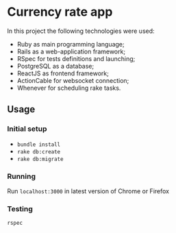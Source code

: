 # Currency rate app

In this project the following technologies were used:

*   Ruby as main programming language;
*   Rails as a web-application framework;
*   RSpec for tests definitions and launching;
*   PostgreSQL as a database;
*   ReactJS as frontend framework;
*   ActionCable for websocket connection;
*   Whenever for scheduling rake tasks.

## Usage

### Initial setup

*   `bundle install`
*   `rake db:create`
*   `rake db:migrate`

### Running

Run `localhost:3000` in latest version of Chrome or Firefox

### Testing
    rspec
